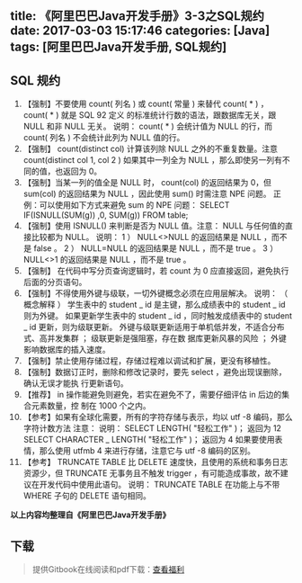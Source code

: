 title: 《阿里巴巴Java开发手册》3-3之SQL规约
date: 2017-03-03 15:17:46
categories: [Java]
tags: [阿里巴巴Java开发手册, SQL规约]
---

## SQL  规约

1. 【强制】不要使用 count( 列名 ) 或 count( 常量 ) 来替代 count( * ) ， count( * ) 就是 SQL 92 定义
   的标准统计行数的语法，跟数据库无关，跟 NULL 和非 NULL 无关。
   说明： count( * ) 会统计值为 NULL 的行，而 count( 列名 ) 不会统计此列为 NULL 值的行。
2. 【强制】 count(distinct col) 计算该列除 NULL 之外的不重复数量。注意  count(distinct
   col 1,  col 2 ) 如果其中一列全为 NULL ，那么即使另一列有不同的值，也返回为 0。
3. 【强制】当某一列的值全是 NULL 时， count(col) 的返回结果为 0，但 sum(col) 的返回结果为
   NULL ，因此使用 sum() 时需注意 NPE 问题。
   正例：可以使用如下方式来避免 sum 的 NPE 问题： SELECT IF(ISNULL(SUM(g)) ,0, SUM(g))
   FROM table;
4. 【强制】使用 ISNULL() 来判断是否为 NULL 值。注意： NULL 与任何值的直接比较都为 NULL。
   说明：
   1 ） NULL<>NULL 的返回结果是 NULL ，而不是 false 。
   2 ） NULL=NULL 的返回结果是 NULL ，而不是 true 。
   3 ） NULL<>1 的返回结果是 NULL ，而不是 true 。
5. 【强制】 在代码中写分页查询逻辑时，若 count 为 0 应直接返回，避免执行后面的分页语句。
6. 【强制】不得使用外键与级联，一切外键概念必须在应用层解决。
   说明： （ 概念解释 ） 学生表中的 student _ id 是主键，那么成绩表中的 student _ id 则为外键。
   如果更新学生表中的 student _ id ，同时触发成绩表中的 student _ id 更新，则为级联更新。
   外键与级联更新适用于单机低并发，不适合分布式、高并发集群 ； 级联更新是强阻塞，存在数
   据库更新风暴的风险 ； 外键影响数据库的插入速度。
7. 【强制】禁止使用存储过程，存储过程难以调试和扩展，更没有移植性。
8. 【强制】数据订正时，删除和修改记录时，要先 select ，避免出现误删除，确认无误才能执
   行更新语句。
9. 【推荐】 in 操作能避免则避免，若实在避免不了，需要仔细评估 in 后边的集合元素数量，控
   制在 1000 个之内。
10. 【参考】如果有全球化需要，所有的字符存储与表示，均以 utf -8 编码，那么字符计数方法
   注意：
   说明：
   SELECT LENGTH( "轻松工作" )； 返回为 12
   SELECT CHARACTER _ LENGTH( "轻松工作" )； 返回为 4
   如果要使用表情，那么使用 utfmb 4 来进行存储，注意它与 utf -8 编码的区别。
11. 【参考】  TRUNCATE TABLE 比  DELETE 速度快，且使用的系统和事务日志资源少，但 TRUNCATE
   无事务且不触发 trigger ，有可能造成事故，故不建议在开发代码中使用此语句。
   说明： TRUNCATE TABLE 在功能上与不带  WHERE 子句的  DELETE 语句相同。

**以上内容均整理自《阿里巴巴Java开发手册》**

## 下载

> 提供Gitbook在线阅读和pdf下载：[查看福利](https://www.gitbook.com/book/goghtsui/-java/details)